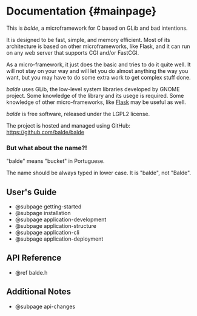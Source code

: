 Documentation {#mainpage}
=============

This is *balde*, a microframework for C based on GLib and bad intentions.

It is designed to be fast, simple, and memory efficient. Most of its architecture is based on other microframeworks, like Flask, and it can run on any web server that supports CGI and/or FastCGI.

As a micro-framework, it just does the basic and tries to do it quite well. It will not stay on your way and will let you do almost anything the way you want, but you may have to do some extra work to get complex stuff done.

*balde* uses GLib, the low-level system libraries developed by GNOME project. Some knowledge of the library and its usege is required. Some knowledge of other micro-frameworks, like [Flask](http://flask.pocoo.org/) may be useful as well.

*balde* is free software, released under the LGPL2 license.

The project is hosted and managed using GitHub: https://github.com/balde/balde


### But what about the name?!

"balde" means "bucket" in Portuguese.

The name should be always typed in lower case. It is "balde", not "Balde".


User's Guide
------------

- @subpage getting-started
- @subpage installation
- @subpage application-development
- @subpage application-structure
- @subpage application-cli
- @subpage application-deployment


API Reference
-------------

- @ref balde.h


Additional Notes
----------------

- @subpage api-changes
